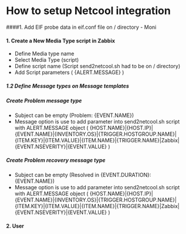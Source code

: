 #  How to setup Netcool integration
####1. Add EIF probe data in eif.conf file on / directory
    - Moni
  
#### 1. Create a New  Media Type script in Zabbix
- Define Media type name
- Select Media Type (script)
- Define script name (Script send2netcool.sh had to be on / directory)
- Add Script parameters ( {ALERT.MESSAGE} )

##### 1.2 Define Message types on Message templates
##### Create Problem message type
- Subject can be empty (Problem: {EVENT.NAME})
- Message option is use to add parameter into send2netcool.sh script with ALERT.MESSAGE object ( {HOST.NAME}|{HOST.IP}|{EVENT.NAME}|{INVENTORY.OS}|{TRIGGER.HOSTGROUP.NAME}|{ITEM.KEY}|{ITEM.VALUE}|{ITEM.NAME}|{TRIGGER.NAME}|Zabbix|{EVENT.NSEVERITY}|{EVENT.VALUE} )

##### Create Problem recovery message type
- Subject can be empty (Resolved in {EVENT.DURATION}: {EVENT.NAME})
- Message option is use to add parameter into send2netcool.sh script with ALERT.MESSAGE object ( {HOST.NAME}|{HOST.IP}|{EVENT.NAME}|{INVENTORY.OS}|{TRIGGER.HOSTGROUP.NAME}|{ITEM.KEY}|{ITEM.VALUE}|{ITEM.NAME}|{TRIGGER.NAME}|Zabbix|{EVENT.NSEVERITY}|{EVENT.VALUE} )

#### 2. User
